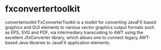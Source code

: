 # fxconvertertoolkit
convertertoolkit
FxConverterToolkit is a toolkit for converting JavaFX based graphics and GUI elements to various vector graphics output formats such as EPS, SVG and PDF, via intermediary transcoding to AWT using the excellent JfxConverter library, which allows one to connect legacy AWT-based Java libraries to JavaFX application elements.
